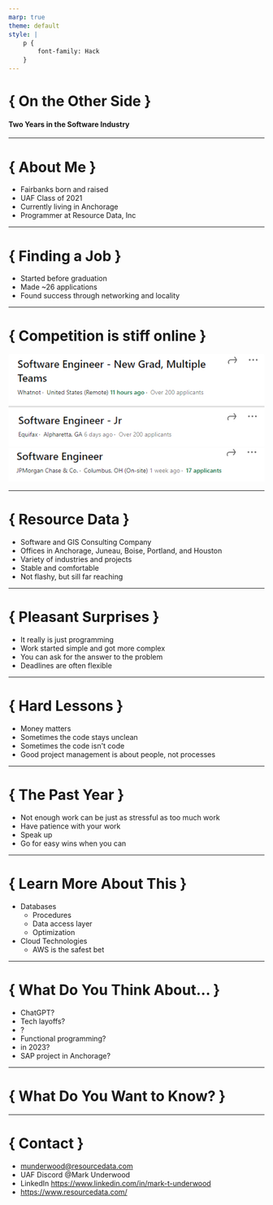 ```yaml
---
marp: true
theme: default
style: |
    p {
        font-family: Hack
    }
---
```


# { On the Other Side }

#### Two Years in the Software Industry

---

# { About Me }

- Fairbanks born and raised
- UAF Class of 2021
- Currently living in Anchorage
- Programmer at Resource Data, Inc

---

# { Finding a Job }

- Started before graduation
- Made ~26 applications
- Found success through networking and locality

---

# { Competition is stiff online }

![drop-shadow](linkedin.png)
![drop-shadow](linkedin2.png)
![drop-shadow](linkedin1.png)

---

# { Resource Data }

- Software and GIS Consulting Company
- Offices in Anchorage, Juneau, Boise, Portland, and Houston
- Variety of industries and projects
- Stable and comfortable
- Not flashy, but sill far reaching

---

# { Pleasant Surprises }

- It really is just programming
- Work started simple and got more complex
- You can ask for the answer to the problem
- Deadlines are often flexible

---

# { Hard Lessons }

- Money matters
- Sometimes the code stays unclean
- Sometimes the code isn't code
- Good project management is about people, not processes

---

# { The Past Year }

- Not enough work can be just as stressful as too much work
- Have patience with your work
- Speak up
- Go for easy wins when you can

---

# { Learn More About This }

- Databases
  - Procedures
  - Data access layer
  - Optimization
- Cloud Technologies
  - AWS is the safest bet

---

# { What Do You Think About... }

- ChatGPT?
- Tech layoffs?
- <insert new JavaScript framework here>?
- Functional programming?
- <old language here> in 2023?
- SAP project in Anchorage?

---

# { What Do You Want to Know? }

---

# { Contact }

- munderwood@resourcedata.com
- UAF Discord @Mark Underwood
- LinkedIn https://www.linkedin.com/in/mark-t-underwood
- https://www.resourcedata.com/
